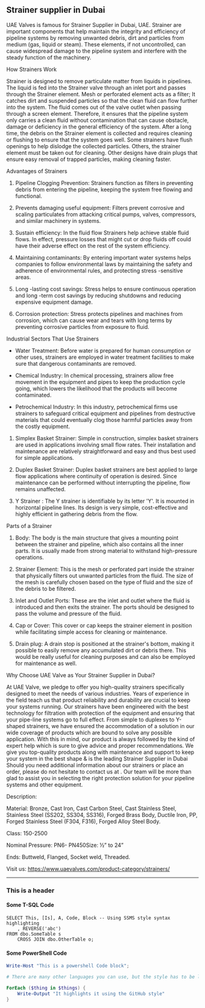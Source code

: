 ## Strainer supplier in Dubai
UAE Valves is famous for Strainer Supplier in Dubai, UAE. Strainer are important components that help maintain the integrity and efficiency of pipeline systems by removing unwanted debris, dirt and particles from medium (gas, liquid or steam). These elements, if not uncontrolled, can cause widespread damage to the pipeline system and interfere with the steady function of the machinery.

How Strainers Work 

Strainer is designed to remove particulate matter from liquids in pipelines. The liquid is fed into the Strainer valve through an inlet port and passes through the Strainer element. Mesh or perforated element acts as a filter; It catches dirt and suspended particles so that the clean fluid can flow further into the system. 
The fluid comes out of the valve outlet when passing through a screen element. Therefore, it ensures that the pipeline system only carries a clean fluid without contamination that can cause obstacle, damage or deficiency in the general efficiency of the system. After a long time, the debris on the Strainer element is collected and requires cleaning or flushing to ensure that the system goes well.
Some strainers have flush openings to help dislodge the collected particles. Others, the strainer element must be taken out for cleaning. Other designs have drain plugs that ensure easy removal of trapped particles, making cleaning faster. 

Advantages of Strainers 

1. Pipeline Clogging Prevention: Strainers function as filters in preventing debris from entering the pipeline, keeping the system free flowing and functional. 

2. Prevents damaging useful equipment: Filters prevent corrosive and scaling particulates from attacking critical pumps, valves, compressors, and similar machinery in systems. 

3. Sustain efficiency: In the fluid flow Strainers help achieve stable fluid flows. In effect, pressure losses that might cut or drop fluids off could have their adverse effect on the rest of the system efficiency. 

4. Maintaining contaminants: By entering important water systems helps companies to follow environmental laws by maintaining the safety and adherence of environmental rules, and protecting stress -sensitive areas. 

5. Long -lasting cost savings: Stress helps to ensure continuous operation and long -term cost savings by reducing shutdowns and reducing expensive equipment damage. 

6. Corrosion protection: Stress protects pipelines and machines from corrosion, which can cause wear and tears with long terms by preventing corrosive particles from exposure to fluid.

Industrial Sectors That Use Strainers 

- Water Treatment: Before water is prepared for human consumption or other uses, strainers are employed in water treatment facilities to make sure that dangerous contaminants are removed. 

- Chemical Industry: In chemical processing, strainers allow free movement in the equipment and pipes to keep the production cycle going, which lowers the likelihood that the products will become contaminated. 

- Petrochemical Industry: In this industry, petrochemical firms use strainers to safeguard critical equipment and pipelines from destructive materials that could eventually clog those harmful particles away from the costly equipment. 

1. Simplex Basket Strainer: Simple in construction, simplex basket strainers are used in applications involving small flow rates. Their installation and maintenance are relatively straightforward and easy and thus best used for simple applications. 

2. Duplex Basket Strainer: Duplex basket strainers are best applied to large flow applications where continuity of operation is desired. Since maintenance can be performed without interrupting the pipeline, flow remains unaffected. 

3. Y Strainer : The Y strainer is identifiable by its letter 'Y'. It is mounted in horizontal pipeline lines. Its design is very simple, cost-effective and highly efficient in gathering debris from the flow. 

Parts of a Strainer 

1. Body: The body is the main structure that gives a mounting point between the strainer and pipeline, which also contains all the inner parts. It is usually made from strong material to withstand high-pressure operations. 

2. Strainer Element: This is the mesh or perforated part inside the strainer that physically filters out unwanted particles from the fluid. The size of the mesh is carefully chosen based on the type of fluid and the size of the debris to be filtered. 

3. Inlet and Outlet Ports: These are the inlet and outlet where the fluid is introduced and then exits the strainer. The ports should be designed to pass the volume and pressure of the fluid. 

4. Cap or Cover: This cover or cap keeps the strainer element in position while facilitating simple access for cleaning or maintenance. 

5. Drain plug: A drain stop is positioned at the strainer's bottom, making it possible to easily remove any accumulated dirt or debris there. This would be really useful for cleaning purposes and can also be employed for maintenance as well. 

Why Choose UAE Valve as Your Strainer Supplier in Dubai? 

At UAE Valve, we pledge to offer you high-quality strainers specifically designed to meet the needs of various industries. Years of experience in the field teach us that product reliability and durability are crucial to keep your systems running. 
Our strainers have been engineered with the best technology for filtration with protection of the equipment and ensuring that your pipe-line systems go to full effect. From simple to duplexes to Y-shaped strainers, we have ensured the accommodation of a solution in our wide coverage of products which are bound to solve any possible application. With this in mind, our product is always followed by the kind of expert help which is sure to give advice and proper recommendations. 
We give you top-quality products along with maintenance and support to keep your system in the best shape & is the leading Strainer Supplier in Dubai Should you need additional information about our strainers or place an order, please do not hesitate to contact us at . Our team will be more than glad to assist you in selecting the right protection solution for your pipeline systems and other equipment.

Description:

Material: Bronze, Cast Iron, Cast Carbon Steel, Cast Stainless Steel, Stainless Steel (SS202, SS304, SS316), Forged Brass Body, Ductile Iron, PP, Forged Stainless Steel (F304, F316), Forged Alloy Steel Body.

Class: 150-2500

Nominal Pressure: PN6- PN450Size: ½” to 24”

Ends: Buttweld, Flanged, Socket weld, Threaded.

Visit us: https://www.uaevalves.com/product-category/strainers/

---

### This is a header

#### Some T-SQL Code

```tsql
SELECT This, [Is], A, Code, Block -- Using SSMS style syntax highlighting
    , REVERSE('abc')
FROM dbo.SomeTable s
    CROSS JOIN dbo.OtherTable o;
```

#### Some PowerShell Code

```powershell
Write-Host "This is a powershell Code block";

# There are many other languages you can use, but the style has to be loaded first

ForEach ($thing in $things) {
    Write-Output "It highlights it using the GitHub style"
}
```
